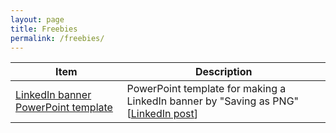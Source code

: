 ```yaml
---
layout: page
title: Freebies
permalink: /freebies/
---
```


| Item | Description |
| ---- | ----------- |
| [LinkedIn banner PowerPoint template](/freebies/linkedin-banner.pptx) | PowerPoint template for making a LinkedIn banner by "Saving as PNG" \[[LinkedIn post](https://www.linkedin.com/posts/erikjandevries_%F0%9D%97%9B%F0%9D%97%BC%F0%9D%98%84-%F0%9D%98%81%F0%9D%97%BC-%F0%9D%97%B0%F0%9D%97%BF%F0%9D%97%B2%F0%9D%97%AE%F0%9D%98%81%F0%9D%97%B2-%F0%9D%97%AE-%F0%9D%97%9F%F0%9D%97%B6%F0%9D%97%BB%F0%9D%97%B8%F0%9D%97%B2%F0%9D%97%B1%F0%9D%97%9C%F0%9D%97%BB-activity-7327707221264420866-4Z77)\] |
